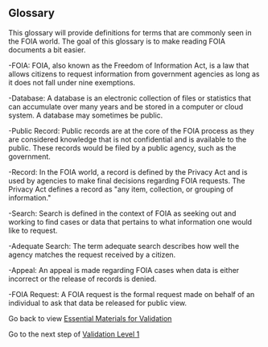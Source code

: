 ## Glossary
This glossary will provide definitions for terms that are commonly seen in the FOIA world. The goal of this glossary is to make reading FOIA documents a bit easier.

-FOIA: FOIA, also known as the Freedom of Information Act, is a law that allows citizens to request information from government agencies as long as it does not fall under nine exemptions.

-Database: A database is an electronic collection of files or statistics that can accumulate over many years and be stored in a computer or cloud system. A database may sometimes be public.

-Public Record: Public records are at the core of the FOIA process as they are considered knowledge that is not confidential and is available to the public. These records would be filed by a public agency, such as the government. 

-Record: In the FOIA world, a record is defined by the Privacy Act and is used by agencies to make final decisions regarding FOIA requests. The Privacy Act defines a record as "any item, collection, or grouping of information."

-Search: Search is defined in the context of FOIA as seeking out and working to find cases or data that pertains to what information one would like to request.

-Adequate Search: The term adequate search describes how well the agency matches the request received by a citizen.

-Appeal: An appeal is made regarding FOIA cases when data is either incorrect or the release of records is denied. 

-FOIA Request: A FOIA request is the formal request made on behalf of an individual to ask that data be released for public view.

Go back to view [Essential Materials for Validation](Essential_Materials_for_Validation.md)

Go to the next step of [Validation Level 1](Validation_Level_1.md)
